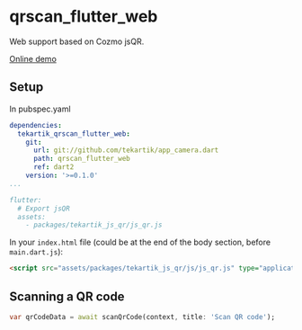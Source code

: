 # qrscan_flutter_web

Web support based on Cozmo jsQR.

[Online demo](https://tekartik.github.io/app_camera.dart)

## Setup

In pubspec.yaml

```yaml
dependencies:
  tekartik_qrscan_flutter_web:
    git:
      url: git://github.com/tekartik/app_camera.dart
      path: qrscan_flutter_web
      ref: dart2
    version: '>=0.1.0'
...

flutter:
  # Export jsQR
  assets:
    - packages/tekartik_js_qr/js_qr.js
```

In your `index.html` file (could be at the end of the body section, before `main.dart.js`):

```html
<script src="assets/packages/tekartik_js_qr/js/js_qr.js" type="application/javascript"></script>
```

## Scanning a QR code


```dart
var qrCodeData = await scanQrCode(context, title: 'Scan QR code');
```